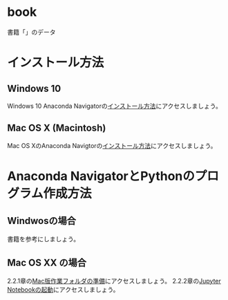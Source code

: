 # book
書籍「」のデータ
# インストール方法
## Windows 10
Windows 10 Anaconda Navigatorの[インストール方法](https://github.com/oyo-k/book/issues/1)にアクセスしましょう。
## Mac OS X (Macintosh)
Mac OS XのAnaconda Navigtorの[インストール方法](https://github.com/oyo-k/book/issues/2)にアクセスしましょう。

# Anaconda NavigatorとPythonのプログラム作成方法
## Windwosの場合
書籍を参考にしましょう。
## Mac OS XX の場合
2.2.1章の[Mac版作業フォルダの準備](https://github.com/oyo-k/book/issues/3)にアクセスしましょう。
2.2.2章の[Jupyter Notebookの起動](https://github.com/oyo-k/book/issues/4)にアクセスしましょう。
